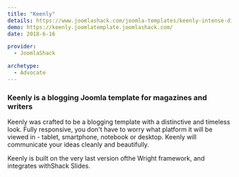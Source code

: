 ```yaml
---
title: "Keenly"
details: https://www.joomlashack.com/joomla-templates/keenly-intense-distinctive
demo: https://keenly.joomlatemplate.joomlashack.com/
date: 2018-6-16

provider:
  - JoomlaShack

archetype:
  - Advocate
---
```


### Keenly is a blogging Joomla template for magazines and writers

Keenly was crafted to be a blogging template with a distinctive and timeless look. Fully responsive, you don't have to worry what platform it will be viewed in - tablet, smartphone, notebook or desktop. Keenly will communicate your ideas cleanly and beautifully.

Keenly is built on the very last version ofthe Wright framework, and integrates withShack Slides.
